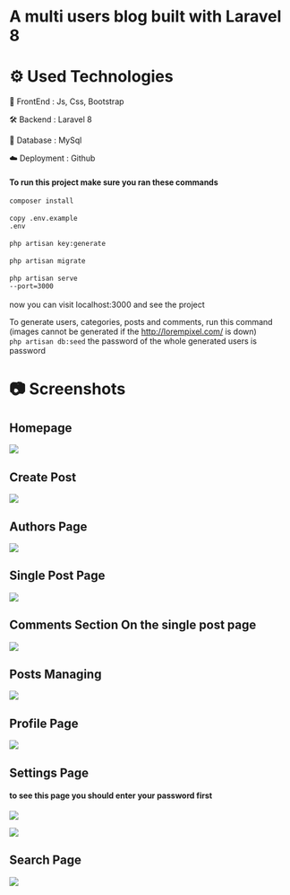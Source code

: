 # A multi users blog built with Laravel 8

# ⚙️ Used Technologies

💅 FrontEnd : Js, Css, Bootstrap

🛠 Backend : Laravel 8

💾 Database : MySql

☁️ Deployment : Github

#### To run this project make sure you ran these commands
<code>composer install</code><br><br>
<code>copy .env.example .env</code><br><br>
<code>php artisan key:generate</code><br><br>
<code>php artisan migrate</code><br><br>
<code>php artisan serve --port=3000</code><br><br>
now you can visit localhost:3000 and see the project

To generate users, categories, posts and comments, run this command (images cannot be generated if the http://lorempixel.com/ is down) <br>
<code>php artisan db:seed</code>
the password of the whole generated users is password

# 📷 Screenshots
## Homepage
<p>
    <img align="center" src="https://i.ibb.co/DgRkW8R/homepage.png">    
</p>

## Create Post
<p>
    <img align="center" src="https://i.ibb.co/GHttRdk/create-post.png">    
</p>

## Authors Page
<p>
    <img align="center" src="https://i.ibb.co/30dgnNp/authors-page.png">    
</p>

## Single Post Page
<p>
    <img align="center" src="https://i.ibb.co/cJqm1n9/post-page.png">    
</p>

## Comments Section On the single post page
<p>
    <img align="center" src="https://i.ibb.co/kyb9tXW/comments.png">    
</p>

## Posts Managing
<p>
    <img align="center" src="https://i.ibb.co/RNJqvh2/posts-managing.png">    
</p>

## Profile Page
<p>
    <img align="center" src="https://i.ibb.co/0j07PCs/profile-page.png">    
</p>

## Settings Page
#### to see this page you should enter your password first
<p>
    <img align="center" src="https://i.ibb.co/WgPWTZv/password-confirm.png">    
</p>
<p>
    <img align="center" src="https://i.ibb.co/7nqjJ8n/settings.png">    
</p>

## Search Page
<p>
    <img align="center" src="https://i.ibb.co/Tvm417T/search-page.png">    
</p>
